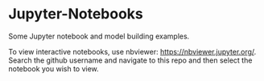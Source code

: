 # Jupyter-Notebooks

Some Jupyter notebook and model building examples.

To view interactive notebooks, use nbviewer: https://nbviewer.jupyter.org/. Search the github username and navigate to this repo and then select the notebook you wish to view.
